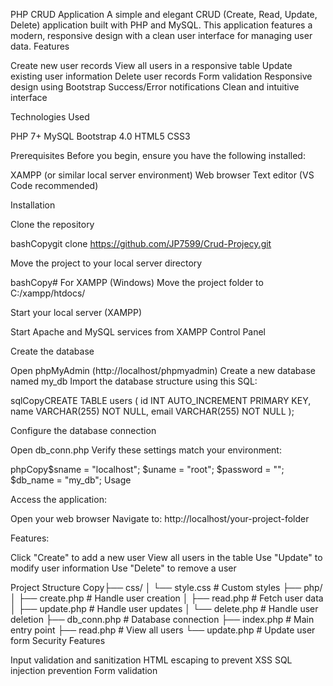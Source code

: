 PHP CRUD Application
A simple and elegant CRUD (Create, Read, Update, Delete) application built with PHP and MySQL. This application features a modern, responsive design with a clean user interface for managing user data.
Features

Create new user records
View all users in a responsive table
Update existing user information
Delete user records
Form validation
Responsive design using Bootstrap
Success/Error notifications
Clean and intuitive interface

Technologies Used

PHP 7+
MySQL
Bootstrap 4.0
HTML5
CSS3

Prerequisites
Before you begin, ensure you have the following installed:

XAMPP (or similar local server environment)
Web browser
Text editor (VS Code recommended)

Installation

Clone the repository

bashCopygit clone https://github.com/JP7599/Crud-Projecy.git

Move the project to your local server directory

bashCopy# For XAMPP (Windows)
Move the project folder to C:/xampp/htdocs/

Start your local server (XAMPP)


Start Apache and MySQL services from XAMPP Control Panel


Create the database


Open phpMyAdmin (http://localhost/phpmyadmin)
Create a new database named my_db
Import the database structure using this SQL:

sqlCopyCREATE TABLE users (
    id INT AUTO_INCREMENT PRIMARY KEY,
    name VARCHAR(255) NOT NULL,
    email VARCHAR(255) NOT NULL
);

Configure the database connection


Open db_conn.php
Verify these settings match your environment:

phpCopy$sname = "localhost";
$uname = "root";
$password = "";
$db_name = "my_db";
Usage

Access the application:


Open your web browser
Navigate to: http://localhost/your-project-folder


Features:


Click "Create" to add a new user
View all users in the table
Use "Update" to modify user information
Use "Delete" to remove a user

Project Structure
Copy├── css/
│   └── style.css                # Custom styles
├── php/
│   ├── create.php              # Handle user creation
│   ├── read.php                # Fetch user data
│   ├── update.php              # Handle user updates
│   └── delete.php              # Handle user deletion
├── db_conn.php                 # Database connection
├── index.php                   # Main entry point
├── read.php                    # View all users
└── update.php                  # Update user form
Security Features

Input validation and sanitization
HTML escaping to prevent XSS
SQL injection prevention
Form validation
